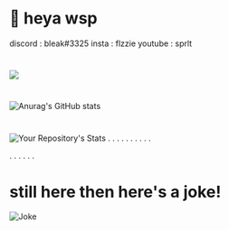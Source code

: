 # 👋 heya wsp
 discord : bleak#3325
insta : flzzie
youtube : sprlt

# 

![](https://komarev.com/ghpvc/?username=overvalue&color=0ac294)

#
![Anurag's GitHub stats](https://github-readme-stats.vercel.app/api?username=overvalue&show_icons=true&theme=radical)

#
![Your Repository's Stats](https://github-readme-stats.vercel.app/api/top-langs/?username=overvalue&theme=blue-green)
.
.
.
.
.
.
.
.
.
.

.
.
.
.
.
.
# still here then here's a joke!

![Joke](https://readme-jokes.vercel.app/api)

